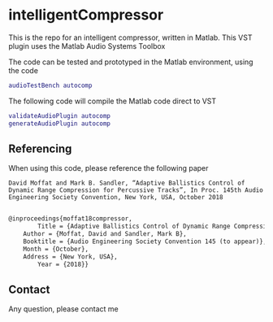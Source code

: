 # intelligentCompressor
This is the repo for an intelligent compressor, written in Matlab. This VST plugin uses the Matlab Audio Systems Toolbox

The code can be tested and prototyped in the Matlab environment, using the code

``` Matlab
audioTestBench autocomp
```

The following code will compile the Matlab code direct to VST 

``` Matlab
validateAudioPlugin autocomp
generateAudioPlugin autocomp
```

## Referencing 
When using this code, please reference the following paper
        
```David Moffat and Mark B. Sandler, “Adaptive Ballistics Control of Dynamic Range Compression for Percussive Tracks”, In Proc. 145th Audio Engineering Society Convention, New York, USA, October 2018```

``` latex

@inproceedings{moffat18compressor,
        Title = {Adaptive Ballistics Control of Dynamic Range Compression for Percussive Tracks},
	Author = {Moffat, David and Sandler, Mark B},
	Booktitle = {Audio Engineering Society Convention 145 (to appear)},
	Month = {October},
	Address = {New York, USA},
        Year = {2018}}
```

## Contact
Any question, please contact me
